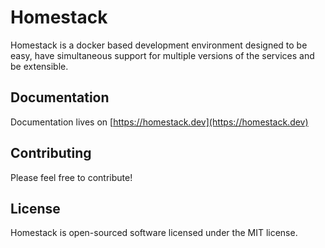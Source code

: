 # Homestack

Homestack is a docker based development environment designed to be easy, have simultaneous support for multiple versions of the services and be extensible.

## Documentation

Documentation lives on [https://homestack.dev](https://homestack.dev)

## Contributing

Please feel free to contribute!

## License

Homestack is open-sourced software licensed under the MIT license.
